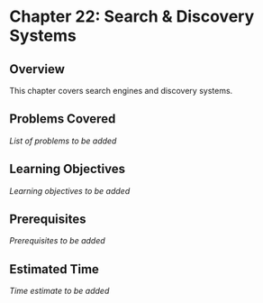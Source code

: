 # Chapter 22: Search & Discovery Systems

## Overview

This chapter covers search engines and discovery systems.

## Problems Covered

*List of problems to be added*

## Learning Objectives

*Learning objectives to be added*

## Prerequisites

*Prerequisites to be added*

## Estimated Time

*Time estimate to be added*
